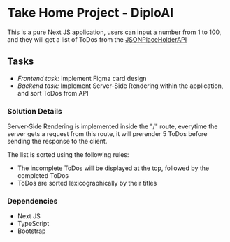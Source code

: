# Take Home Project - DiploAI

This is a pure Next JS application, users can input a number from
1 to 100, and they will get a list of ToDos from the [JSONPlaceHolderAPI](https://jsonplaceholder.typicode.com/todos)

## Tasks

- _Frontend task:_ Implement Figma card design
- _Backend task:_ Implement Server-Side Rendering within the application, and sort ToDos from API

### Solution Details

Server-Side Rendering is implemented inside the "/" route, everytime the server
gets a request from this route, it will prerender 5 ToDos before sending the response to the client.

The list is sorted using the following rules:

- The incomplete ToDos will be displayed at the top, followed by the completed ToDos
- ToDos are sorted lexicographically by their titles

### Dependencies

- Next JS
- TypeScript
- Bootstrap
